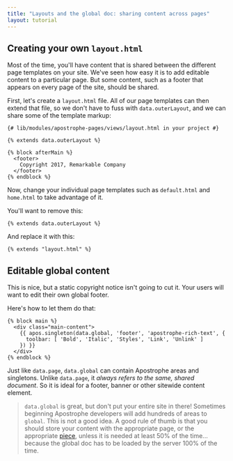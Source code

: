 ```yaml
---
title: "Layouts and the global doc: sharing content across pages"
layout: tutorial
---
```


## Creating your own `layout.html`

Most of the time, you'll have content that is shared between the different page templates on your site. We've seen how easy it is to add editable content to a particular page. But some content, such as a footer that appears on every page of the site, should be shared. 

First, let's create a `layout.html` file. All of our page templates can then extend that file, so we don't have to fuss with `data.outerLayout`, and we can share some of the template markup:

```markup
{# lib/modules/apostrophe-pages/views/layout.html in your project #}

{% extends data.outerLayout %}

{% block afterMain %}
  <footer>
    Copyright 2017, Remarkable Company
  </footer>
{% endblock %}
```

Now, change your individual page templates such as `default.html` and `home.html` to take advantage of it.

You'll want to remove this:

```markup
{% extends data.outerLayout %}
```

And replace it with this:

```markup
{% extends "layout.html" %}
```

## Editable global content

This is nice, but a static copyright notice isn't going to cut it. Your users will want to edit their own global footer.

Here's how to let them do that:

```markup
{% block main %}
  <div class="main-content">
    {{ apos.singleton(data.global, 'footer', 'apostrophe-rich-text', {
      toolbar: [ 'Bold', 'Italic', 'Styles', 'Link', 'Unlink' ]
    }) }}
  </div>
{% endblock %}
```

Just like `data.page`, `data.global` can contain Apostrophe areas and singletons. Unlike `data.page`, it *always refers to the same, shared document*. So it is ideal for a footer, banner or other sitewide content element.

> `data.global` is great, but don't put your entire site in there! Sometimes beginning Apostrophe developers will add hundreds of areas to `global`. This is not a good idea. A good rule of thumb is that you should store your content with the appropriate page, or the appropriate [piece](reusable-content-with-pieces.html), unless it is needed at least 50% of the time... because the global doc has to be loaded by the server 100% of the time.



